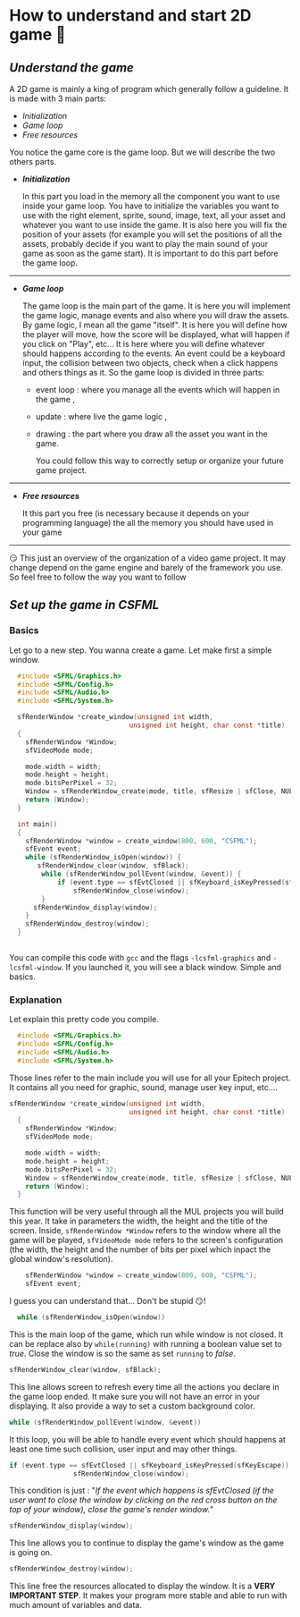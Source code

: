 # How to understand and start 2D game :robot:

## *Understand the game*

A 2D game is mainly a king of program which generally follow a guideline.
It is made with 3 main parts:

- *Initialization*
- *Game loop*
- *Free resources*

You notice the game core is the game loop.
But we will describe the two others parts.

- ***Initialization***

    In this part you load in the memory all the component you want to use inside your game loop.
    You have to initialize the variables you want to use with the right element, sprite, sound, image, text, all your asset and whatever you want to use inside the game.
    It is also here you will fix the position of your assets (for example you will set the positions of all the assets, probably decide if you want to play the main sound of your game as soon as the game start).
    It is important to do this part before the game loop.

---

- ***Game loop***

    The game loop is the main part of the game. It is here you will implement the game logic, manage events and also where you will draw the assets.
    By game logic, I mean all the game "itself". It is here you will define how the player will move, how the score will be displayed, what will happen if you click on "Play", etc...
    It is here where you will define whatever should happens according to the events. An event could be a keyboard input, the collision between two objects, check when a click happens and others things as it.
    So the game loop is divided in three parts:

  - event loop : where you manage all the events   which will happen in the game ,

  - update : where live the game logic ,

  - drawing : the part where you draw all the asset you want in the game.

    You could follow this way to correctly setup or organize your future game project.

---

- ***Free resources***

  It this part you free (is necessary because it depends on your programming language) the all the memory you should have used in your game

---

:smirk:
This just an overview of the organization of a video game project. It may change depend on the game engine and barely of the framework you use.
So feel free to follow the way you want to follow

## *Set up the game in CSFML*

### Basics

Let go to a new step. You wanna create a game. Let make first a simple window.

```c
  #include <SFML/Graphics.h>
  #include <SFML/Config.h>
  #include <SFML/Audio.h>
  #include <SFML/System.h>

  sfRenderWindow *create_window(unsigned int width,
                              unsigned int height, char const *title)
  {
    sfRenderWindow *Window;
    sfVideoMode mode;

    mode.width = width;
    mode.height = height;
    mode.bitsPerPixel = 32;
    Window = sfRenderWindow_create(mode, title, sfResize | sfClose, NULL);
    return (Window);
  }

  int main()
  {
    sfRenderWindow *window = create_window(800, 600, "CSFML");
    sfEvent event;
    while (sfRenderWindow_isOpen(window)) {
       sfRenderWindow_clear(window, sfBlack);
        while (sfRenderWindow_pollEvent(window, &event)) {
            if (event.type == sfEvtClosed || sfKeyboard_isKeyPressed(sfKeyEscape))
                sfRenderWindow_close(window);
        }
      sfRenderWindow_display(window);
    }
    sfRenderWindow_destroy(window);
  }
  
```

You can compile this code with `gcc` and the flags `-lcsfml-graphics` and `-lcsfml-window`. If you launched it, you will see a black window. Simple and basics.

### Explanation

Let explain this pretty code you compile.

```c
  #include <SFML/Graphics.h>
  #include <SFML/Config.h>
  #include <SFML/Audio.h>
  #include <SFML/System.h>
```

Those lines refer to the main include you will use for all your Epitech project. It contains all you need for graphic, sound, manage user key input, etc....

```c
sfRenderWindow *create_window(unsigned int width,
                              unsigned int height, char const *title)
  {
    sfRenderWindow *Window;
    sfVideoMode mode;

    mode.width = width;
    mode.height = height;
    mode.bitsPerPixel = 32;
    Window = sfRenderWindow_create(mode, title, sfResize | sfClose, NULL);
    return (Window);
  }
```

This function will be very useful through all the MUL projects you will build this year. It take in parameters the width, the height and the title of the screen. Inside, ``sfRenderWindow *Window`` refers to the window where all the game will be played, ``sfVideoMode mode`` refers to the screen's configuration (the width, the height and the number of bits per pixel which inpact the global window's resolution). 

```c
    sfRenderWindow *window = create_window(800, 600, "CSFML");
    sfEvent event;
```

I guess you can understand that... Don't be stupid :smirk:!

```c
  while (sfRenderWindow_isOpen(window))
```

This is the main loop of the game, which run while window is not closed. It can be replace also by ``while(running)`` with running a boolean value set to *true*. Close the window is so the same as set ``running`` to *false*.

```c
sfRenderWindow_clear(window, sfBlack);
```

This line allows screen to refresh every time all the actions you declare in the game loop ended. It make sure you will not have an error in your displaying. It also provide a way to set a custom background color.

```c
while (sfRenderWindow_pollEvent(window, &event))
```

It this loop, you will be able to handle every event which should happens at least one time such collision, user input and may other things.

```c
if (event.type == sfEvtClosed || sfKeyboard_isKeyPressed(sfKeyEscape))
                sfRenderWindow_close(window);
```

This condition is just : "*If the event which happens is sfEvtClosed (if the user want to close the window by clicking on the red cross button on the top of your window), close the game's render window.*"

```c
sfRenderWindow_display(window);
```

This line allows you to continue to display the game's window as the game is going on.

```c
sfRenderWindow_destroy(window);
```

This line free the resources allocated to display the window. It is a **VERY IMPORTANT STEP**. It makes your program more stable and able to run with much amount of variables and data. 